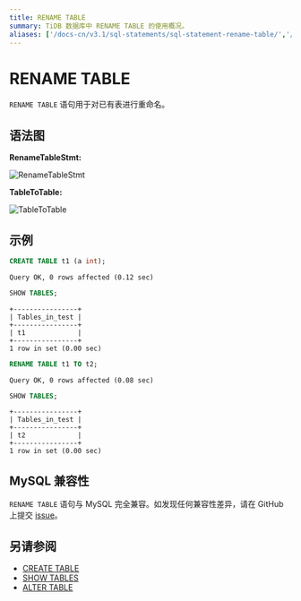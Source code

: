 ```yaml
---
title: RENAME TABLE
summary: TiDB 数据库中 RENAME TABLE 的使用概况。
aliases: ['/docs-cn/v3.1/sql-statements/sql-statement-rename-table/','/docs-cn/v3.1/reference/sql/statements/rename-table/']
---
```


# RENAME TABLE

`RENAME TABLE` 语句用于对已有表进行重命名。

## 语法图

**RenameTableStmt:**

![RenameTableStmt](https://docs-download.pingcap.com/media/images/docs-cn/sqlgram/RenameTableStmt.png)

**TableToTable:**

![TableToTable](https://docs-download.pingcap.com/media/images/docs-cn/sqlgram/TableToTable.png)

## 示例


```sql
CREATE TABLE t1 (a int);
```

```
Query OK, 0 rows affected (0.12 sec)
```


```sql
SHOW TABLES;
```

```
+----------------+
| Tables_in_test |
+----------------+
| t1             |
+----------------+
1 row in set (0.00 sec)
```


```sql
RENAME TABLE t1 TO t2;
```

```
Query OK, 0 rows affected (0.08 sec)
```


```sql
SHOW TABLES;
```

```
+----------------+
| Tables_in_test |
+----------------+
| t2             |
+----------------+
1 row in set (0.00 sec)
```

## MySQL 兼容性

`RENAME TABLE` 语句与 MySQL 完全兼容。如发现任何兼容性差异，请在 GitHub 上提交 [issue](https://github.com/pingcap/tidb/issues/new/choose)。

## 另请参阅

* [CREATE TABLE](/sql-statements/sql-statement-create-table.md)
* [SHOW TABLES](/sql-statements/sql-statement-show-tables.md)
* [ALTER TABLE](/sql-statements/sql-statement-alter-table.md)
